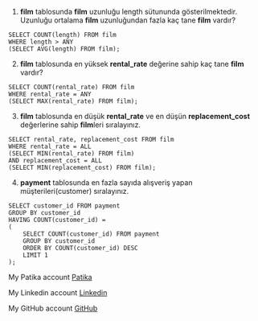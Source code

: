 
1. **film** tablosunda **film** uzunluğu length sütununda gösterilmektedir. Uzunluğu ortalama **film** uzunluğundan fazla kaç tane **film** vardır?
```
SELECT COUNT(length) FROM film
WHERE length > ANY
(SELECT AVG(length) FROM film);
```
2. **film** tablosunda en yüksek **rental_rate** değerine sahip kaç tane **film** vardır?
```
SELECT COUNT(rental_rate) FROM film
WHERE rental_rate = ANY
(SELECT MAX(rental_rate) FROM film);
```
3. **film** tablosunda en düşük **rental_rate** ve en düşün **replacement_cost** değerlerine sahip **film**leri sıralayınız.
```
SELECT rental_rate, replacement_cost FROM film
WHERE rental_rate = ALL
(SELECT MIN(rental_rate) FROM film)
AND replacement_cost = ALL
(SELECT MIN(replacement_cost) FROM film);
```
4. **payment** tablosunda en fazla sayıda alışveriş yapan müşterileri(customer) sıralayınız.
```
SELECT customer_id FROM payment
GROUP BY customer_id
HAVING COUNT(customer_id) =
(
	SELECT COUNT(customer_id) FROM payment
	GROUP BY customer_id
	ORDER BY COUNT(customer_id) DESC
	LIMIT 1
);
```

My Patika account [Patika](https://academy.patika.dev/profile)

My Linkedin account [Linkedin](https://www.linkedin.com/in/cihangr/)

My GitHub account [GitHub](https://github.com/cihangr)